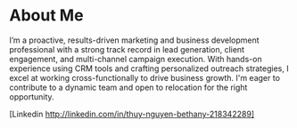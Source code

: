 # About Me
I’m a proactive, results-driven marketing and business development professional with a strong track record in lead generation, client engagement, and multi-channel campaign execution. With hands-on experience using CRM tools and crafting personalized outreach strategies, I excel at working cross-functionally to drive business growth. I'm eager to contribute to a dynamic team and open to relocation for the right opportunity.

[Linkedin http://linkedin.com/in/thuy-nguyen-bethany-218342289]
